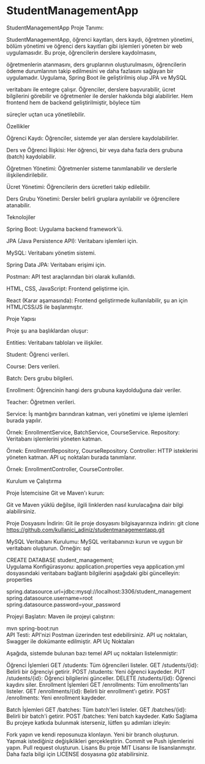 # StudentManagementApp

StudentManagementApp
Proje Tanımı:

StudentManagementApp, öğrenci kayıtları, ders kaydı, öğretmen yönetimi, bölüm yönetimi ve öğrenci ders kayıtları gibi işlemleri yöneten bir web uygulamasıdır. Bu proje, öğrencilerin derslere kaydolmasını, 

öğretmenlerin atanmasını, ders gruplarının oluşturulmasını, öğrencilerin ödeme durumlarının takip edilmesini ve daha fazlasını sağlayan bir uygulamadır. Uygulama, Spring Boot ile geliştirilmiş olup JPA ve MySQL

veritabanı ile entegre çalışır. Öğrenciler, derslere başvurabilir, ücret bilgilerini görebilir ve öğretmenler ile dersler hakkında bilgi alabilirler. Hem frontend hem de backend geliştirilmiştir, böylece tüm 

süreçler uçtan uca yönetilebilir.


Özellikler

Öğrenci Kaydı: Öğrenciler, sistemde yer alan derslere kaydolabilirler.

Ders ve Öğrenci İlişkisi: Her öğrenci, bir veya daha fazla ders grubuna (batch) kaydolabilir.

Öğretmen Yönetimi: Öğretmenler sisteme tanımlanabilir ve derslerle ilişkilendirilebilir.

Ücret Yönetimi: Öğrencilerin ders ücretleri takip edilebilir.

Ders Grubu Yönetimi: Dersler belirli gruplara ayrılabilir ve öğrencilere atanabilir.

Teknolojiler

Spring Boot: Uygulama backend framework'ü.

JPA (Java Persistence API): Veritabanı işlemleri için.

MySQL: Veritabanı yönetim sistemi.

Spring Data JPA: Veritabanı erişimi için.

Postman: API test araçlarından biri olarak kullanıldı.

HTML, CSS, JavaScript: Frontend geliştirme için.

React (Karar aşamasında): Frontend geliştirmede kullanılabilir, şu an için HTML/CSS/JS ile başlanmıştır.

Proje Yapısı

Proje şu ana başlıklardan oluşur:

Entities: Veritabanı tabloları ve ilişkiler.

Student: Öğrenci verileri.

Course: Ders verileri.

Batch: Ders grubu bilgileri.

Enrollment: Öğrencinin hangi ders grubuna kaydolduğuna dair veriler.

Teacher: Öğretmen verileri.

Service: İş mantığını barındıran katman, veri yönetimi ve işleme işlemleri burada yapılır.

Örnek: EnrollmentService, BatchService, CourseService.
Repository: Veritabanı işlemlerini yöneten katman.

Örnek: EnrollmentRepository, CourseRepository.
Controller: HTTP isteklerini yöneten katman. API uç noktaları burada tanımlanır.

Örnek: EnrollmentController, CourseController.

Kurulum ve Çalıştırma

Proje İstemcisine Git ve Maven'ı kurun:

Git ve Maven yüklü değilse, ilgili linklerden nasıl kurulacağına dair bilgi alabilirsiniz.

Proje Dosyasını İndirin:
Git ile proje dosyasını bilgisayarınıza indirin:
git clone https://github.com/kullanici_adiniz/studentmanagementapp.git 

MySQL Veritabanı Kurulumu:
MySQL veritabanınızı kurun ve uygun bir veritabanı oluşturun. Örneğin:
sql

CREATE DATABASE student_management;  
Uygulama Konfigürasyonu:
application.properties veya application.yml dosyasındaki veritabanı bağlantı bilgilerini aşağıdaki gibi güncelleyin:
properties

spring.datasource.url=jdbc:mysql://localhost:3306/student_management  
spring.datasource.username=root  
spring.datasource.password=your_password  

Projeyi Başlatın:
Maven ile projeyi çalıştırın:

mvn spring-boot:run  
API Testi:
API'nizi Postman üzerinden test edebilirsiniz. API uç noktaları, Swagger ile dokümante edilmiştir.
API Uç Noktaları

Aşağıda, sistemde bulunan bazı temel API uç noktaları listelenmiştir:

Öğrenci İşlemleri
GET /students: Tüm öğrencileri listeler.
GET /students/{id}: Belirli bir öğrenciyi getirir.
POST /students: Yeni öğrenci kaydeder.
PUT /students/{id}: Öğrenci bilgilerini günceller.
DELETE /students/{id}: Öğrenci kaydını siler.
Enrollment İşlemleri
GET /enrollments: Tüm enrollments'ları listeler.
GET /enrollments/{id}: Belirli bir enrollment'ı getirir.
POST /enrollments: Yeni enrollment kaydeder.


Batch İşlemleri
GET /batches: Tüm batch'leri listeler.
GET /batches/{id}: Belirli bir batch'i getirir.
POST /batches: Yeni batch kaydeder.
Katkı Sağlama
Bu projeye katkıda bulunmak isterseniz, lütfen şu adımları izleyin:

Fork yapın ve kendi reposunuza klonlayın.
Yeni bir branch oluşturun.
Yapmak istediğiniz değişiklikleri gerçekleştirin.
Commit ve Push işlemlerini yapın.
Pull request oluşturun.
Lisans
Bu proje MIT Lisansı ile lisanslanmıştır. Daha fazla bilgi için LICENSE dosyasına göz atabilirsiniz.
